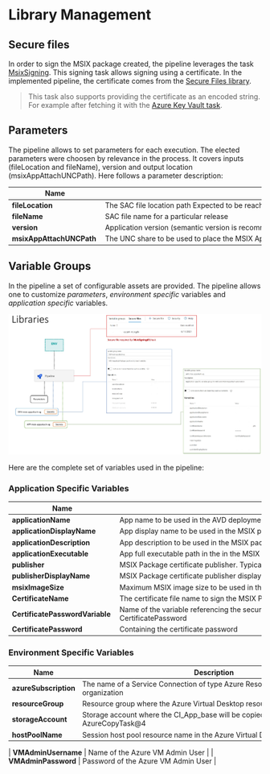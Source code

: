 # Library Management

## Secure files

In order to sign the MSIX package created, the pipeline leverages the task [MsixSigning](https://docs.microsoft.com/en-us/windows/msix/desktop/msix-packaging-extension?tabs=yaml#msix-package-signing). This signing task allows signing using a certificate. In the implemented pipeline, the certificate comes from the [Secure Files library](https://docs.microsoft.com/en-us/azure/devops/pipelines/library/secure-files).

> This task also supports providing the certificate as an encoded string. For example after fetching it with the [Azure Key Vault task](https://docs.microsoft.com/en-us/azure/devops/pipelines/tasks/deploy/azure-key-vault).

## Parameters

The pipeline allows to set parameters for each execution. The elected parameters were choosen by relevance in the process. It covers inputs (fileLocation and fileName), version and output location (msixAppAttachUNCPath). Here follows a parameter description:

| Name | Description |
|------|-------------|
| **fileLocation** | The SAC file location path Expected to be reachable through http/https protocol for direct download |
| **fileName** | SAC file name for a particular release |
| **version** | Application version (semantic version is recommended) to be used in the AVD deployment |
| **msixAppAttachUNCPath** |The UNC share to be used to place the MSIX App Attach image. It will be used during the app registration in AVD |


## Variable Groups

In the pipeline a set of configurable assets are provided. The pipeline allows one to customize *parameters*, *environment specific* variables and *application specific* variables.

<img src="images/variable_groups_schematic.jpg" alt="Pipeline variable groups">

Here are the complete set of variables used in the pipeline:

### Application Specific Variables

| Name | Description |
|------|-------------|
| **applicationName** | App name to be used in the AVD deployment |
| **applicationDisplayName** |App display name to be used in the MSIX package to be deployed in the AVD environment |
| **applicationDescription** |App description to be used in the MSIX package to be deployed in the AVD environment|
| **applicationExecutable** | App full executable path in the in the MSIX package. Corresponds to the main app entry point |
| **publisher** | MSIX Package certificate publisher. Typically follows the syntax "CN=Contoso Software, O=Contoso Corporation, C=US" |
| **publisherDisplayName** | MSIX Package certificate publisher display name |
| **msixImageSize** | Maximum MSIX image size to be used in the VHD/CIM image format. Must be enough to include full app |
| **CertificateName** | The certificate file name to sign the MSIX Package |
| **CertificatePasswordVariable** | Name of the variable referencing the secure variable containing the password used by MsixSigning@1. Default: CertificatePassword |
| **CertificatePassword** | Containing the certificate password |

### Environment Specific Variables

| Name | Description |
|------|-------------|
| **azureSubscription** | The name of a Service Connection of type Azure Resource Manager in the ADO organization |
| **resourceGroup** | Resource group where the Azure Virtual Desktop resource are created |
| **storageAccount** | Storage account where the CI_App_base will be copied from and used by the AzureCopyTask@4 |
| **hostPoolName** | Session host pool resource name in the Azure Virtual Desktop infrastructure |

| **VMAdminUsername** | Name of the Azure VM Admin User |
| **VMAdminPassword** | Password of the Azure VM Admin User |


